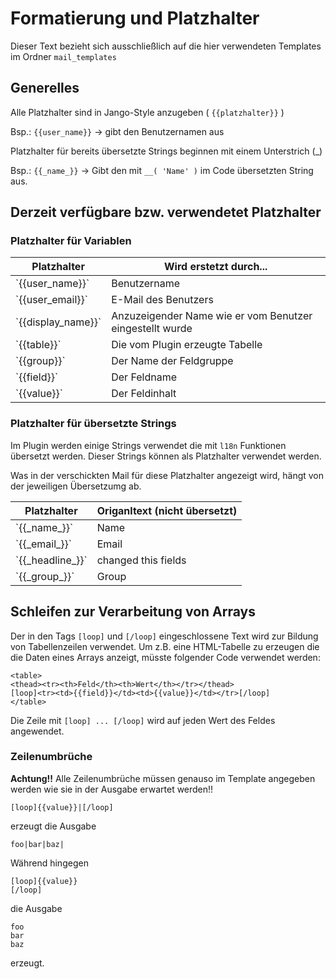 # Formatierung und Platzhalter #
Dieser Text bezieht sich ausschließlich auf die hier verwendeten Templates im Ordner `mail_templates`

## Generelles ##
Alle Platzhalter sind in Jango-Style anzugeben ( `{{platzhalter}}` )

Bsp.:
`{{user_name}}` -> gibt den Benutzernamen aus

Platzhalter für bereits übersetzte Strings beginnen mit einem Unterstrich (_)

Bsp.:
`{{_name_}}` -> Gibt den mit `__( 'Name' )` im Code übersetzten String aus.


## Derzeit verfügbare bzw. verwendetet Platzhalter ##
### Platzhalter für Variablen ###
<table>
<thead><tr><th>Platzhalter</th><th>Wird erstetzt durch...</th></tr></thead>
<tr><td>`{{user_name}}`</td><td>Benutzername</td></tr>
<tr><td>`{{user_email}}`</td><td>E-Mail des Benutzers</td></tr>
<tr><td>`{{display_name}}`</td><td>Anzuzeigender Name wie er vom Benutzer eingestellt wurde</td></tr>
<tr><td>`{{table}}`</td><td>Die vom Plugin erzeugte Tabelle</td></tr>
<tr><td>`{{group}}`</td><td>Der Name der Feldgruppe</td></tr>
<tr><td>`{{field}}`</td><td>Der Feldname</td></tr>
<tr><td>`{{value}}`</td><td>Der Feldinhalt</td></tr>
</table>

### Platzhalter für übersetzte Strings ###
Im Plugin werden einige Strings verwendet die mit `l18n` Funktionen übersetzt werden. Dieser Strings können als Platzhalter verwendet werden.

Was in der verschickten Mail für diese Platzhalter angezeigt wird, hängt von der jeweiligen Übersetzumg ab.
<table>
<thead><tr><th>Platzhalter</th><th>Origanltext (nicht übersetzt)</th></tr></thead>
<tr><td>`{{_name_}}`</td><td>Name</td></tr>
<tr><td>`{{_email_}}`</td><td>Email</td></tr>
<tr><td>`{{_headline_}}`</td><td>changed this fields</td></tr>
<tr><td>`{{_group_}}`</td><td>Group</td></tr>
</table>

## Schleifen zur Verarbeitung von Arrays ##
Der in den Tags `[loop]` und `[/loop]` eingeschlossene Text wird zur Bildung von Tabellenzeilen verwendet. Um z.B. eine HTML-Tabelle zu erzeugen die die Daten eines Arrays anzeigt, müsste folgender Code verwendet werden:

	<table>
	<thead><tr><th>Feld</th><th>Wert</th></tr></thead>
	[loop]<tr><td>{{field}}</td><td>{{value}}</td></tr>[/loop]
	</table>

Die Zeile mit `[loop] ... [/loop]` wird auf jeden Wert des Feldes angewendet.

### Zeilenumbrüche ###
**Achtung!!** Alle Zeilenumbrüche müssen genauso im Template angegeben werden wie sie in der Ausgabe erwartet werden!!

	[loop]{{value}}|[/loop]
erzeugt die Ausgabe	

	foo|bar|baz|

Während hingegen

	[loop]{{value}}
	[/loop]
die Ausgabe

	foo
	bar
	baz
erzeugt.
 